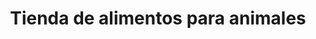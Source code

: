 ---
title: "Tienda de alimentos para animales"
url: /libres/tienda-de-alimentos-para-animales/
shop: Lebensmittel
---